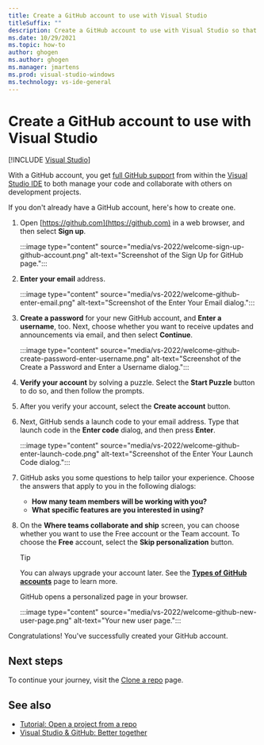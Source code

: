 ```yaml
---
title: Create a GitHub account to use with Visual Studio
titleSuffix: ""
description: Create a GitHub account to use with Visual Studio so that you can manage your code and collaborate with your team.
ms.date: 10/29/2021
ms.topic: how-to
author: ghogen
ms.author: ghogen
ms.manager: jmartens
ms.prod: visual-studio-windows
ms.technology: vs-ide-general
---
```

# Create a GitHub account to use with Visual Studio

 [!INCLUDE [Visual Studio](~/includes/applies-to-version/vs-windows-only.md)]

With a GitHub account, you get [full GitHub support](https://visualstudio.microsoft.com/vs/github/) from within the [Visual Studio IDE](../get-started/visual-studio-ide.md) to both manage your code and collaborate with others on development projects.

If you don't already have a GitHub account, here's how to create one.

1. Open [https://github.com](https://github.com) in a web browser, and then select **Sign up**.

    :::image type="content" source="media/vs-2022/welcome-sign-up-github-account.png" alt-text="Screenshot of the Sign Up for GitHub page.":::

1. **Enter your email** address.

    :::image type="content" source="media/vs-2022/welcome-github-enter-email.png" alt-text="Screenshot of the Enter Your Email dialog.":::

1. **Create a password** for your new GitHub account, and **Enter a username**, too. Next, choose whether you want to receive updates and announcements via email, and then select **Continue**.

    :::image type="content" source="media/vs-2022/welcome-github-create-password-enter-username.png" alt-text="Screenshot of the Create a Password and Enter a Username dialog.":::

1. **Verify your account** by solving a puzzle. Select the **Start Puzzle** button to do so, and then follow the prompts.

1. After you verify your account, select the **Create account** button.

1. Next, GitHub sends a launch code to your email address. Type that launch code in the **Enter code** dialog, and then press **Enter**.

    :::image type="content" source="media/vs-2022/welcome-github-enter-launch-code.png" alt-text="Screenshot of the Enter Your Launch Code dialog.":::

1. GitHub asks you some questions to help tailor your experience. Choose the answers that apply to you in the following dialogs:

   - **How many team members will be working with you?**
   - **What specific features are you interested in using?**

1. On the **Where teams collaborate and ship** screen, you can choose whether you want to use the Free account or the Team account. To choose the **Free** account, select the **Skip personalization** button.

    > [!TIP]
    > You can always upgrade your account later. See the [**Types of GitHub accounts**](https://docs.github.com/get-started/learning-about-github/types-of-github-accounts) page to learn more.

    GitHub opens a personalized page in your browser.

    :::image type="content" source="media/vs-2022/welcome-github-new-user-page.png" alt-text="Your new user page.":::

Congratulations! You've successfully created your GitHub account.

## Next steps

To continue your journey, visit the [Clone a repo](git-clone-repository.md) page.

## See also

- [Tutorial: Open a project from a repo](../get-started/tutorial-open-project-from-repo.md)
- [Visual Studio & GitHub: Better together](https://visualstudio.microsoft.com/vs/github/)
